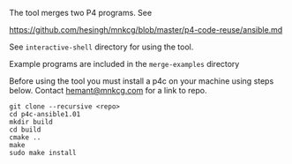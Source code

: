 The tool merges two P4 programs. See 

https://github.com/hesingh/mnkcg/blob/master/p4-code-reuse/ansible.md

See `interactive-shell` directory for using the tool.

Example programs are included in the `merge-examples` directory

Before using the tool you must install a p4c on your machine using steps below.
Contact hemant@mnkcg.com for a link to repo.

```shell
git clone --recursive <repo>
cd p4c-ansible1.01
mkdir build
cd build
cmake ..
make
sudo make install
```

